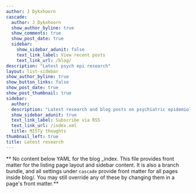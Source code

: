 ```yaml
---
author: J Dykxhoorn
cascade:
  author: J Dykxhoorn
  show_author_byline: true
  show_comments: true
  show_post_date: true
  sidebar:
    show_sidebar_adunit: false
    text_link_label: View recent posts
    text_link_url: /blog/
description: "Latest psych epi research"
layout: list-sidebar
show_author_byline: true
show_button_links: false
show_post_date: true
show_post_thumbnail: true
sidebar:
  author: 
  description: "Latest research and blog posts on psychiatric epidemiology and public mental health"
  show_sidebar_adunit: true
  text_link_label: Subscribe via RSS
  text_link_url: /index.xml
  title: MISTy thoughts 
thumbnail_left: true
title: Latest research 
---
```


** No content below YAML for the blog _index. This file provides front matter for the listing page layout and sidebar content. It is also a branch bundle, and all settings under `cascade` provide front matter for all pages inside blog/. You may still override any of these by changing them in a page's front matter.**
